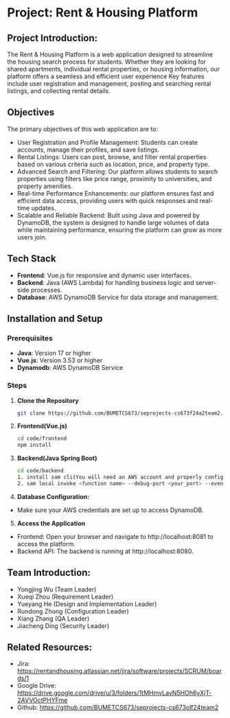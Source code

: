 # Project: Rent & Housing Platform

## Project Introduction:
The Rent & Housing Platform is a web application designed to streamline the housing search process for students. Whether they are looking for shared apartments, individual rental properties, or housing information, our platform offers a seamless and efficient user experience
Key features include user registration and management, posting and searching rental listings, and collecting rental details.

## Objectives

The primary objectives of this web application are to:
- User Registration and Profile Management: Students can create accounts, manage their profiles, and save listings.
- Rental Listings: Users can post, browse, and filter rental properties based on various criteria such as location, price, and property type.
- Advanced Search and Filtering: Our platform allows students to search properties using filters like price range, proximity to universities, and property amenities.
- Real-time Performance Enhancements: our platform ensures fast and efficient data access, providing users with quick responses and real-time updates.
- Scalable and Reliable Backend: Built using Java and powered by DynamoDB, the system is designed to handle large volumes of data while maintaining performance, ensuring the platform can grow as more users join.

## Tech Stack

- **Frontend**: Vue.js for responsive and dynamic user interfaces.
- **Backend**: Java (AWS Lambda) for handling business logic and server-side processes.
- **Database**: AWS DynamoDB Service for data storage and management.

## Installation and Setup

### Prerequisites
- **Java**: Version 17 or higher
- **Vue.js**: Version 3.53 or higher
- **Dynamodb**: AWS DynamoDB Service

### Steps
1. **Clone the Repository**
   ```bash
   git clone https://github.com/BUMETCS673/seprojects-cs673f24a2team2.git
   ```
2. **Frontend(Vue.js)**
   ```bash
   cd code/frontend
   npm install
   ```
3. **Backend(Java Spring Boot)**
   ```bash
   cd code/backend
   1. install sam cli(You will need an AWS account and properly configured AWS credentials.) 
   2. sam local invoke <function name> --debug-port <your_port> --event <your_test_event.json>
   ```
4. **Database Configuration:**
- Make sure your AWS credentials are set up to access DynamoDB.
     
5. **Access the Application**
- Frontend: Open your browser and navigate to http://localhost:8081 to access the platform.
- Backend API: The backend is running at http://localhost:8080.

## Team Introduction:
- Yongjing Wu (Team Leader)
- Xueqi Zhou (Requirement Leader)
- Yueyang He (Design and Implementation Leader) 
- Rundong Zhong (Configuration Leader)
- Xiang Zhang (QA Leader)
- Jiacheng Ding (Security Leader)

## Related Resources:
- Jira: https://rentandhousing.atlassian.net/jira/software/projects/SCRUM/boards/1
- Google Drive: https://drive.google.com/drive/u/3/folders/1tMHmvLavN5HOh6yXjT-2AVVOctPHYFme
- Github: https://github.com/BUMETCS673/seprojects-cs673olf24team2
